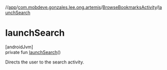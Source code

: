 //[app](../../../index.md)/[com.mobdeve.gonzales.lee.ong.artemis](../index.md)/[BrowseBookmarksActivity](index.md)/[launchSearch](launch-search.md)

# launchSearch

[androidJvm]\
private fun [launchSearch](launch-search.md)()

Directs the user to the search activity.
